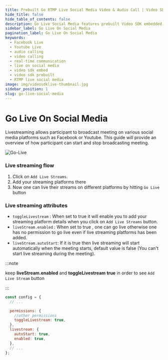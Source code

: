 ```yaml
---
title: Prebuilt Go RTMP Live Social Media Video & Audio Call | Video SDK Embed Docs
hide_title: false
hide_table_of_contents: false
description: Go Live Social Media features prebuilt Video SDK embedded is an easy-to-use video calling API. Video SDK Prebuilt makes it easy for developers to add video calls 10 in minutes to any website or app.
sidebar_label: Go Live On Social Media
pagination_label: Go Live On Social Media
keywords:
  - Facebook Live
  - Youtube Live
  - audio calling
  - video calling
  - real-time communication
  - live on social media
  - video sdk embed
  - video sdk prebuilt
  - RTMP live social media
image: img/videosdklive-thumbnail.jpg
sidebar_position: 1
slug: go-live-social-media
---
```


# Go Live On Social Media

Livestreaming allows participant to broadcast meeting on various social media platforms such as Facebook or Youtube.
This guide will provide an overview of how participant can start and stop broadcasting meeting.

![Go-Live](/img/prebuilt/go-live.png)

### Live streaming flow

1. Click on `Add Live Streams`.
2. Add your streaming platforms there
3. Now one can live their streams on different platforms by hitting `Go Live` button

### Live streaming attributes

- `toggleLivestream` : When set to true it will enable you to add your streaming platform details when you click on `Add Live Streams` button.
- `liveStream.enabled` : When set to true , one can go live otherwise one has no permission to go live even if live streaming platforms has been added.
- `liveStream.autoStart`: If it is true then live streaming will start automatically when the meeting starts, default value is false (You can't start live streaming during the meeting).

:::note

keep **liveStream.enabled** and **toggleLivestream** **true** in order to see `Add Live Stream` button

:::

```js title="index.html"
const config = {
  // ...

  permissions: {
    //other permissions
    toggleLivestream: true,
  },
  livestream: {
    autoStart: true,
    enabled: true,
  },
  // ...
};
```
